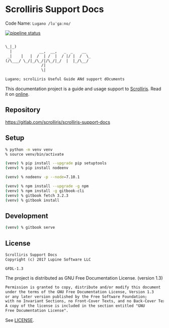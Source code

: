 # Scrolliris Support Docs

Code Name: `Lugano /luˈɡaːno/`

[![pipeline status][pipeline]][commit]

[pipeline]: https://gitlab.com/scrolliris/scrolliris-support-docs/badges/master/pipeline.svg
[commit]: https://gitlab.com/scrolliris/scrolliris-support-docs/commits/master


```txt

\_|_)
  |            __,  __,   _  _    __
 _|    |   |  /  | /  |  / |/ |  /  \_
(/\___/ \_/|_/\_/|/\_/|_/  |  |_/\__/
                /|
                \|

Lugano; scrolLiris Useful Guide ANd support dOcuments
```

This documentation project is a guide and usage support to [Scrolliris](
https://about.scrolliris.com/). Read it on [online](
https://support.scrolliris.com/).


## Repository

https://gitlab.com/scrolliris/scrolliris-support-docs


## Setup

```zsh
% python -m venv venv
% source venv/bin/activate

(venv) % pip install --upgrade pip setuptools
(venv) % pip install nodeenv

(venv) % nodeenv -p --node=7.10.1

(venv) % npm install --upgrade -g npm
(venv) % npm install -g gitbook-cli
(venv) % gitbook fetch 3.2.3
(venv) % gitbook install
```

## Development

```zsh
(venv) % gitbook serve
```


## License

```txt
Scrolliris Support Docs
Copyright (c) 2017 Lupine Software LLC
```

`GFDL-1.3`

The project is distributed as GNU Free Documentation License. (version 1.3)

```txt
Permission is granted to copy, distribute and/or modify this document
under the terms of the GNU Free Documentation License, Version 1.3
or any later version published by the Free Software Foundation;
with no Invariant Sections, no Front-Cover Texts, and no Back-Cover Texts.
A copy of the license is included in the section entitled "GNU
Free Documentation License".
```

See [LICENSE](LICENSE).
